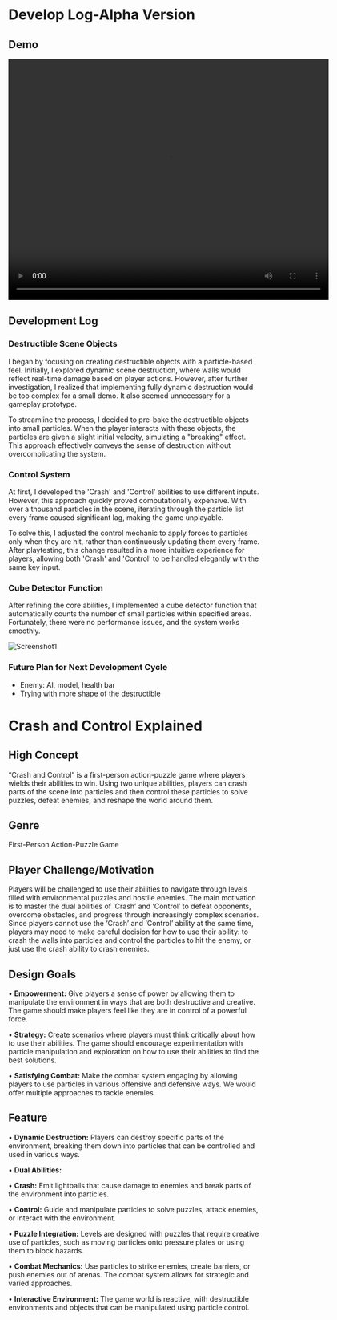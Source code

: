 # Develop Log-Alpha Version

## Demo
<video width="640" height="480" controls>
  <source src="https://github.com/user-attachments/assets/972a3d90-e171-4d5a-b9ff-ce7aa0695f40" type="video/mp4">
</video>

## Development Log

### **Destructible Scene Objects**

I began by focusing on creating destructible objects with a particle-based feel. Initially, I explored dynamic scene destruction, where walls would reflect real-time damage based on player actions. However, after further investigation, I realized that implementing fully dynamic destruction would be too complex for a small demo. It also seemed unnecessary for a gameplay prototype.

To streamline the process, I decided to pre-bake the destructible objects into small particles. When the player interacts with these objects, the particles are given a slight initial velocity, simulating a "breaking" effect. This approach effectively conveys the sense of destruction without overcomplicating the system.

### **Control System**

At first, I developed the 'Crash' and 'Control' abilities to use different inputs. However, this approach quickly proved computationally expensive. With over a thousand particles in the scene, iterating through the particle list every frame caused significant lag, making the game unplayable.

To solve this, I adjusted the control mechanic to apply forces to particles only when they are hit, rather than continuously updating them every frame. After playtesting, this change resulted in a more intuitive experience for players, allowing both 'Crash' and 'Control' to be handled elegantly with the same key input.

### **Cube Detector Function**

After refining the core abilities, I implemented a cube detector function that automatically counts the number of small particles within specified areas. Fortunately, there were no performance issues, and the system works smoothly.

![Screenshot1](https://github.com/user-attachments/assets/c78f44ac-00be-40f9-8d5b-2bf08c2cbb7c)

### Future Plan for Next Development Cycle

- Enemy: AI, model, health bar
- Trying with more shape of the destructible

# Crash and Control Explained

## High Concept

“Crash and Control” is a first-person action-puzzle game where players wields their abilities to win. Using two unique abilities, players can crash parts of the scene into particles and then control these particles to solve puzzles, defeat enemies, and reshape the world around them.

## Genre

First-Person Action-Puzzle Game

## **Player Challenge/Motivation**

Players will be challenged to use their abilities to navigate through levels filled with environmental puzzles and hostile enemies. The main motivation is to master the dual abilities of ‘Crash’ and ‘Control’ to defeat opponents, overcome obstacles, and progress through increasingly complex scenarios. Since players cannot use the ‘Crash’ and ‘Control’ ability at the same time, players may need to make careful decision for how to use their ability: to crash the walls into particles and control the particles to hit the enemy, or just use the crash ability to crash enemies.

## **Design Goals**

•	**Empowerment:** Give players a sense of power by allowing them to manipulate the environment in ways that are both destructive and creative. The game should make players feel like they are in control of a powerful force.

•	**Strategy:** Create scenarios where players must think critically about how to use their abilities. The game should encourage experimentation with particle manipulation and exploration on how to use their abilities to find the best solutions.

•	**Satisfying Combat:** Make the combat system engaging by allowing players to use particles in various offensive and defensive ways. We would offer multiple approaches to tackle enemies.

## Feature

•	**Dynamic Destruction:** Players can destroy specific parts of the environment, breaking them down into particles that can be controlled and used in various ways.

•	**Dual Abilities:**

•	**Crash:** Emit lightballs that cause damage to enemies and break parts of the environment into particles.

•	**Control:** Guide and manipulate particles to solve puzzles, attack enemies, or interact with the environment.

•	**Puzzle Integration:** Levels are designed with puzzles that require creative use of particles, such as moving particles onto pressure plates or using them to block hazards.

•	**Combat Mechanics:** Use particles to strike enemies, create barriers, or push enemies out of arenas. The combat system allows for strategic and varied approaches.

•	**Interactive Environment:** The game world is reactive, with destructible environments and objects that can be manipulated using particle control.
